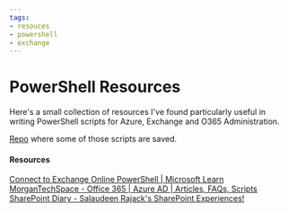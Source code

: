 ```yaml
---
tags:
- resouces
- powershell
- exchange
---
```


# PowerShell Resources

Here's a small collection of resources I've found particularly useful in writing PowerShell scripts for Azure, Exchange and O365 Administration.

[Repo](https://github.com/damitasalmon/shell-scripts/tree/main/powershell) where some of those scripts are saved. 

#### Resources

[Connect to Exchange Online PowerShell | Microsoft Learn](https://learn.microsoft.com/en-us/powershell/exchange/connect-to-exchange-online-powershell?view=exchange-ps)<br />
[MorganTechSpace - Office 365 | Azure AD | Articles, FAQs, Scripts](https://morgantechspace.com/)<br />
[SharePoint Diary - Salaudeen Rajack's SharePoint Experiences!](https://www.sharepointdiary.com/)



